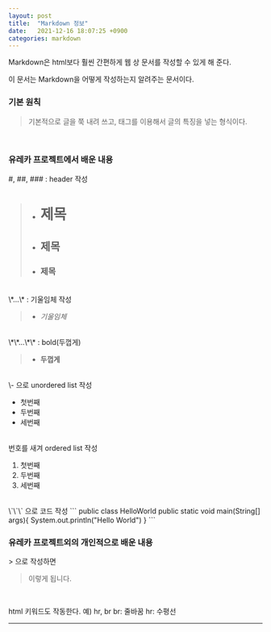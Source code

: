 ```yaml
---
layout: post
title:  "Markdown 정보"
date:   2021-12-16 18:07:25 +0900
categories: markdown
---
```


Markdown은 html보다 훨씬 간편하게 웹 상 문서를 작성할 수 있게 해 준다.

이 문서는 Markdown을 어떻게 작성하는지 알려주는 문서이다.

### 기본 원칙

> 기본적으로 글을 쭉 내려 쓰고, 태그를 이용해서 글의 특징을 넣는 형식이다.
<br/>

### 유레카 프로젝트에서 배운 내용
\#, \#\#, \#\#\# : header 작성
> - # 제목
> - ## 제목
> - ### 제목

<br/>
\*...\* : 기울임체 작성

> - *기울임체*

<br/>
\*\*...\*\* : bold(두껍게)

> - **두껍게**

<br/>
\- 으로 unordered list 작성

- 첫번째
- 두번째
- 세번째

<br/>
번호를 새겨 ordered list 작성

1. 첫번째
2. 두번째
3. 세번째

<br/>
\`\`\` 으로 코드 작성
```
public class HelloWorld
    public static void main(String[] args){
        System.out.println("Hello World")
    }
```

### 유레카 프로젝트외의 개인적으로 배운 내용

\> 으로 작성하면
> 이렇게 됩니다.

<br/>

html 키워드도 작동한다. 예) hr, br
br: 줄바꿈
hr: 수평선
<hr/>